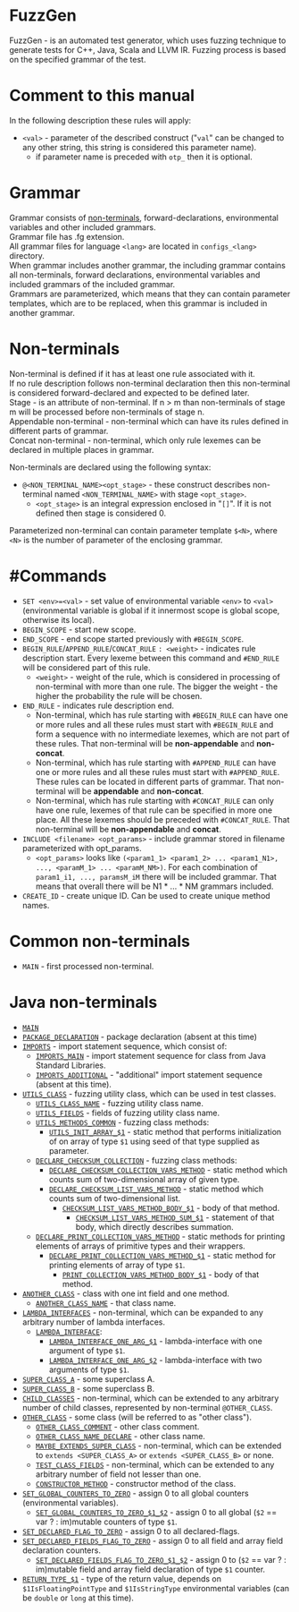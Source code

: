 # FuzzGen

FuzzGen - is an automated test generator, which uses fuzzing technique to generate tests for C++, Java, Scala and LLVM IR.
Fuzzing process is based on the specified grammar of the test. 

# Comment to this manual

In the following description these rules will apply: 
* `<val>` - parameter of the described construct ("`val`" can be changed to any other string, this string is considered this parameter name).
  * if parameter name is preceded with `otp_` then it is optional. 
  
# Grammar

Grammar consists of [non-terminals](#non-terminals), forward-declarations, environmental variables and other included grammars.  
Grammar file has .fg extension.  
All grammar files for language `<lang>` are located in `configs_<lang>` directory.  
When grammar includes another grammar, the including grammar contains all non-terminals, forward declarations, environmental variables and included grammars of the included grammar.   
Grammars are parameterized, which means that they can contain parameter templates, which are to be replaced, when this grammar is included in another grammar.  

# Non-terminals

Non-terminal is defined if it has at least one rule associated with it.    
If no rule description follows non-terminal declaration then this non-terminal is considered forward-declared and expected to be defined later.  
Stage - is an attribute of non-terminal. If n > m than non-terminals of stage m will be processed before non-terminals of stage n.    
Appendable non-terminal - non-terminal which can have its rules defined in different parts of grammar.  
Concat non-terminal - non-terminal, which only rule lexemes can be declared in multiple places in grammar.  

Non-terminals are declared using the following syntax:
* `@<NON_TERMINAL_NAME><opt_stage>` - these construct describes non-terminal named `<NON_TERMINAL_NAME>` with stage `<opt_stage>`.
  * `<opt_stage>` is an integral expression enclosed in "`[]`". If it is not defined then stage is considered 0.  

Parameterized non-terminal can contain parameter template `$<N>`, where `<N>` is the number of parameter of the enclosing grammar.

# #Commands

* `SET <env>=<val>` - set value of environmental variable `<env>` to `<val>` (environmental variable is global if it innermost scope is global scope, otherwise its local).
* `BEGIN_SCOPE` - start new scope.
* `END_SCOPE` - end scope started previously with `#BEGIN_SCOPE`.
* `BEGIN_RULE`/`APPEND_RULE`/`CONCAT_RULE` `: <weight>` - indicates rule description start. Every lexeme between this command and `#END_RULE` will be considered part of this rule.
  * `<weight>` - weight of the rule, which is considered in processing of non-terminal with more than one rule. The bigger the weight - the higher the probability the rule will be chosen.  
* `END_RULE` - indicates rule description end. 
  * Non-terminal, which has rule starting with `#BEGIN_RULE` can have one or more rules and all these rules must start with `#BEGIN_RULE` and form a sequence with no intermediate lexemes, which are not part of these rules. That non-terminal will be **non-appendable** and **non-concat**.
  * Non-terminal, which has rule starting with `#APPEND_RULE` can have one or more rules and all these rules must start with `#APPEND_RULE`. These rules can be located in different parts of grammar. That non-terminal will be **appendable** and **non-concat**.
  * Non-terminal, which has rule starting with `#CONCAT_RULE` can only have one rule, lexemes of that rule can be specified in more one place. All these lexemes should be preceded with `#CONCAT_RULE`. That non-terminal will be **non-appendable** and **concat**.
* `INCLUDE <filename> <opt_params>` - include grammar stored in filename parameterized with opt_params.
  * `<opt_params>` looks like `(<param1_1> <param1_2> ... <param1_N1>, ..., <paramM_1> ... <paramM_NM>)`. For each combination of `param1_i1, ..., paramsM_iM` there will be included grammar. That means that overall there will be N1 * ... * NM grammars included.
* `CREATE_ID` - create unique ID. Can be used to create unique method names.

# Common non-terminals

* `MAIN` - first processed non-terminal.

# Java non-terminals 

* [`MAIN`](configs_java/mainGrammar.fg)
* [`PACKAGE_DECLARATION`](configs_java/settingsShortBasic.fg) - package declaration (absent at this time)
* [`IMPORTS`](configs_java/mainGrammar.fg) - import statement sequence, which consist of:
  * [`IMPORTS_MAIN`](configs_java/settingsShortBasic.fg) - import statement sequence for class from Java Standard Libraries.  
  * [`IMPORTS_ADDITIONAL`](configs_java/settingsShortBasic.fg) - "additional" import statement sequence (absent at this time).
* [`UTILS_CLASS`](configs_java/mainGrammar.fg) - fuzzing utility class, which can be used in test classes. 
  * [`UTILS_CLASS_NAME`](configs_java/mainGrammar.fg) - fuzzing utility class name.
  * [`UTILS_FIELDS`](configs_java/utils.fg) - fields of fuzzing utility class name.
  * [`UTILS_METHODS_COMMON`](configs_java/utils.fg) - fuzzing class methods:
    * [`UTILS_INIT_ARRAY_$1`](configs_java/utilsByType.fg) - static method that performs initialization of on array of type `$1` using seed of that type supplied as parameter.
  * [`DECLARE_CHECKSUM_COLLECTION`](configs_java/mainGrammar.fg) - fuzzing class methods:
    * [`DECLARE_CHECKSUM_COLLECTION_VARS_METHOD`]() - static method which counts sum of two-dimensional array of given type. 
    * [`DECLARE_CHECKSUM_LIST_VARS_METHOD`](configs_java/checksumListMethods.fg) - static method which counts sum of two-dimensional list. 
      * [`CHECKSUM_LIST_VARS_METHOD_BODY_$1`](configs_java/checksumListMethods.fg) - body of that method.
        * [`CHECKSUM_LIST_VARS_METHOD_SUM_$1`](configs_java/checksumListMethods.fg) - statement of that body, which directly describes summation.
  * [`DECLARE_PRINT_COLLECTION_VARS_METHOD`](configs_java/mainGrammar.fg) - static methods for printing elements of arrays of primitive types and their wrappers.
    * [`DECLARE_PRINT_COLLECTION_VARS_METHOD_$1`](configs_scala/printArrayMethods.fg) - static method for printing elements of array of type `$1`.
      * [`PRINT_COLLECTION_VARS_METHOD_BODY_$1`](configs_scala/printArrayMethods.fg) - body of that method.
* [`ANOTHER_CLASS`](configs_java/synchronizedBlock.fg) - class with one int field and one method.
  * [`ANOTHER_CLASS_NAME`](configs_java/synchronizedBlock.fg) - that class name.
* [`LAMBDA_INTERFACES`](configs_java/mainGrammar.fg) - non-terminal, which can be expanded to any arbitrary number of lambda interfaces.
  * [`LAMBDA_INTERFACE`](configs_java/lambdaByType.fg): 
    * [`LAMBDA_INTERFACE_ONE_ARG_$1`](configs_java/lambdaByType.fg) - lambda-interface with one argument of type `$1`.
    * [`LAMBDA_INTERFACE_ONE_ARG_$2`](configs_java/lambdaByType.fg) - lambda-interface with two arguments of type `$1`.
* [`SUPER_CLASS_A`](configs_java/mainGrammar.fg) - some superclass A. 
* [`SUPER_CLASS_B`](configs_java/mainGrammar.fg) - some superclass B.
* [`CHILD_CLASSES`](configs_java/mainGrammar.fg) - non-terminal, which can be extended to any arbitrary number of child classes, represented by non-terminal `@OTHER_CLASS`.
* [`OTHER_CLASS`](configs_java/mainGrammar.fg) - some class (will be referred to as "other class").
  * [`OTHER_CLASS_COMMENT`](configs_java/mainGrammar.fg) - other class comment.
  * [`OTHER_CLASS_NAME_DECLARE`](configs_java/mainGrammar.fg) - other class name.
  * [`MAYBE_EXTENDS_SUPER_CLASS`](configs_java/mainGrammar.fg) - non-terminal, which can be extended to `extends <SUPER_CLASS_A>` or `extends <SUPER_CLASS_B>` or none.
  * [`TEST_CLASS_FIELDS`](configs_java/mainGrammar.fg) - non-terminal, which can be extended to any arbitrary number of field not lesser than one. 
  * [`CONSTRUCTOR_METHOD`](configs_java/mainGrammar.fg) - constructor method of the class.
* [`SET_GLOBAL_COUNTERS_TO_ZERO`](configs_java/parameters.fg) - assign 0 to all global counters (environmental variables).
  * [`SET_GLOBAL_COUNTERS_TO_ZERO_$1_$2`](configs_cpp/parametersByType.fg) - assign 0 to all global (`$2` == var ? : im)mutable counters of type `$1`.
* [`SET_DECLARED_FLAG_TO_ZERO`](configs_java/parameters.fg) - assign 0 to all declared-flags.
* [`SET_DECLARED_FIELDS_FLAG_TO_ZERO`](configs_java/parameters.fg) - assign 0 to all field and array field declaration counters.
  * [`SET_DECLARED_FIELDS_FLAG_TO_ZERO_$1_$2`](configs_cpp/parametersByType.fg) - assign 0 to (`$2` == var ? : im)mutable field and array field declaration of type `$1` counter.
* [`RETURN_TYPE_$1`](configs_java/checksumArrayMethods.fg) - type of the return value, depends on `$1IsFloatingPointType` and `$1IsStringType` environmental variables (can be `double` or `long` at this time).

